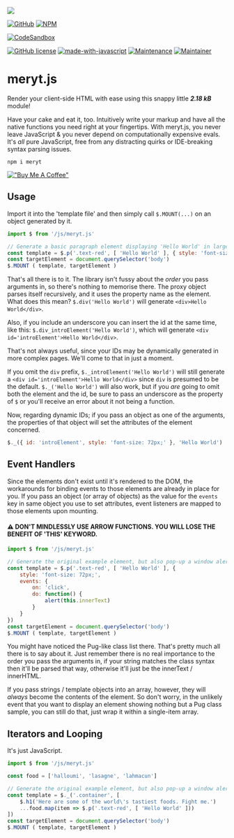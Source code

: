 [![](https://jsongoku.com/img/meryt.png)](#)

[![GitHub](https://img.shields.io/badge/github-%23121011.svg?style=for-the-badge&logo=github&logoColor=white)](https://github.com/emmyarty/meryt)
[![NPM](https://img.shields.io/badge/NPM-%23000000.svg?style=for-the-badge&logo=npm&logoColor=white)](https://www.npmjs.com/package/meryt)

[![CodeSandbox](https://img.shields.io/badge/Live%20Demo-Click%20Here!-orange)](https://codesandbox.io/s/meryt-sample-ves30e?file=/src/index.js)

[![GitHub license](https://img.shields.io/github/license/Naereen/StrapDown.js.svg)](https://github.com/emmyarty/meryt/blob/main/LICENSE)
[![made-with-javascript](https://img.shields.io/badge/Made%20with-JavaScript-1f425f.svg)](#)
[![Maintenance](https://img.shields.io/badge/Maintained%3F-yes-green.svg)](#)
[![Maintainer](https://img.shields.io/badge/maintainer-emmyarty-blue)](#)

# meryt.js
Render your client-side HTML with ease using this snappy little ***2.18 kB*** module!

Have your cake and eat it, too. Intuitively write your markup and have all the native functions you need right at your fingertips. With meryt.js, you never leave JavaScript &amp; you never depend on computationally expensive evals. It's *all* pure JavaScript, free from any distracting quirks or IDE-breaking syntax parsing issues.
```
npm i meryt
```
[!["Buy Me A Coffee"](https://www.buymeacoffee.com/assets/img/custom_images/orange_img.png)](https://buymeacoffee.com/emmyarty)
## Usage

Import it into the 'template file' and then simply call ```$.MOUNT(...)``` on an object generated by it.

```js
import $ from '/js/meryt.js'

// Generate a basic paragraph element displaying 'Hello World' in large red letters, and then mount it.
const template = $.p('.text-red', [ 'Hello World' ], { style: 'font-size: 72px;' })
const targetElement = document.querySelector('body')
$.MOUNT ( template, targetElement )
```

That's all there is to it. The library isn't fussy about the *order* you pass arguments in, so there's nothing to memorise there. The proxy object parses itself recursively, and it uses the property name as the element. What does this mean? ```$.div('Hello World')``` will generate ```<div>Hello World</div>```.

Also, if you include an underscore you can insert the id at the same time, like this: ```$.div_introElement('Hello World')```, which will generate ```<div id='introElement'>Hello World</div>```.

That's not always useful, since your IDs may be dynamically generated in more complex pages. We'll come to that in just a moment.

If you omit the ```div``` prefix, ```$._introElement('Hello World')``` will still generate a ```<div id='introElement'>Hello World</div>``` since ```div``` is presumed to be the default. ```$._('Hello World')``` will also work, but if you *are* going to omit both the element and the id, be sure to pass an underscore as the property of ```$``` or you'll receive an error about it not being a function.

Now, regarding dynamic IDs; if you pass an object as one of the arguments, the properties of that object will set the attributes of the element concerned.

```js
$._({ id: 'introElement', style: 'font-size: 72px;' }, 'Hello World')
```
## Event Handlers
Since the elements don't exist until it's rendered to the DOM, the workarounds for binding events to those elements are already in place for you. If you pass an object (or array of objects) as the value for the ```events``` key in same object you use to set attributes, event listeners are mapped to those elements upon mounting.
#### ⚠️ DON'T MINDLESSLY USE ARROW FUNCTIONS. YOU WILL LOSE THE BENEFIT OF 'THIS' KEYWORD.
```js
import $ from '/js/meryt.js'

// Generate the original example element, but also pop-up a window alert containing the text value.
const template = $.p('.text-red', [ 'Hello World' ], {
    style: 'font-size: 72px;',
    events: {
        on: 'click',
        do: function() {
            alert(this.innerText)
        }
    }
})
const targetElement = document.querySelector('body')
$.MOUNT ( template, targetElement )
```
You might have noticed the Pug-like class list there. That's pretty much all there is to say about it. Just remember there is no real importance to the order you pass the arguments in, if your string matches the class syntax then it'll be parsed that way, otherwise it'll just be the innerText / innerHTML.

If you pass strings / template objects into an array, however, they will *always* become the contents of the element. So don't worry, in the unlikely event that you want to display an element showing nothing but a Pug class sample, you can still do that, just wrap it within a single-item array.

## Iterators and Looping
It's just JavaScript.
```js
import $ from '/js/meryt.js'

const food = ['halloumi', 'lasagne', 'lahmacun']

// Generate the original example element, but also pop-up a window alert containing the text value.
const template = $._('.container', [
    $.h1('Here are some of the world\'s tastiest foods. Fight me.')
    ...food.map(item => $.p('.text-red', [ 'Hello World' ]))
])
const targetElement = document.querySelector('body')
$.MOUNT ( template, targetElement )
```